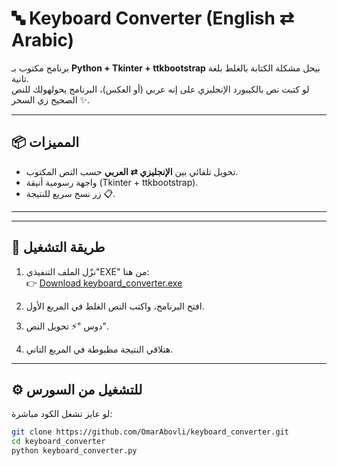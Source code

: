 # 🔤 Keyboard Converter (English ⇄ Arabic)

برنامج مكتوب بـ **Python + Tkinter + ttkbootstrap** بيحل مشكلة الكتابة بالغلط بلغة تانية.  
لو كتبت نص بالكيبورد الإنجليزي على إنه عربي (أو العكس)، البرنامج يحولهولك للنص الصحيح زي السحر ✨.

---

## 📦 المميزات
- تحويل تلقائي بين **الإنجليزي ⇄ العربي** حسب النص المكتوب.
- واجهة رسومية أنيقة (Tkinter + ttkbootstrap).
- زر نسخ سريع للنتيجة 📋.

---



---

## 🚀 طريقة التشغيل
1. نزّل الملف التنفيذي"EXE" من هنا:  
   👉 [Download keyboard_converter.exe](https://github.com/OmarAbovli/keyboard_converter/blob/master/dist)

2. افتح البرنامج، واكتب النص الغلط في المربع الأول.
3. دوس "⚡ تحويل النص".
4. هتلاقي النتيجة مظبوطة في المربع التاني.  

---

## ⚙️ للتشغيل من السورس
لو عايز تشغل الكود مباشرة:
```bash
git clone https://github.com/OmarAbovli/keyboard_converter.git
cd keyboard_converter
python keyboard_converter.py
